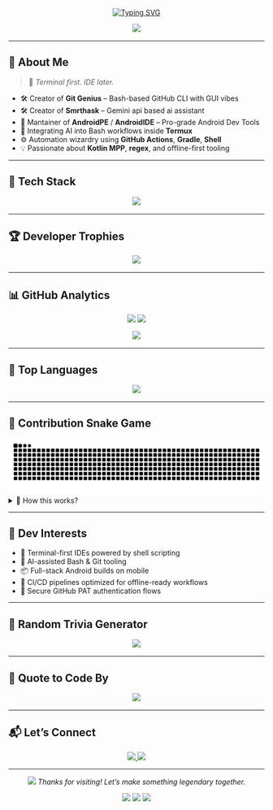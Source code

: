 <!-- PROFILE README START -->

<p align="center">
  <a href="https://github.com/mrajauriya">
    <img src="https://readme-typing-svg.herokuapp.com?font=Fira+Code&weight=700&size=28&pause=1000&center=true&vCenter=true&width=1000&lines=Hi+I'm+Mohan+Sharma+🚀;Engineer+%7C+Terminal+Wizard+🚀;Building+CLI+Magic+with+Bash+%26+Kotlin+🤖;Open+Source+Believer+❤️+and+Android+Poweruser" alt="Typing SVG" />
  </a>
</p>

<p align="center">
  <img src="https://capsule-render.vercel.app/api?type=waving&color=gradient&height=200&section=header&text=Mohan%20Sharma%20🚀&fontSize=40&fontAlignY=35&desc=CLI%20Dev%20%7C%20Android%20Engineer%20%7C%20OSS%20Automator&descAlignY=55&animation=twinkling" />
</p>

---

## 🌟 About Me

> 🎯 *Terminal first. IDE later.*

- 🛠️ Creator of **Git Genius** – Bash-based GitHub CLI with GUI vibes
- 🛠️ Creator of **Smrthask** – Gemini api based ai assistant  
- 📱 Mantainer of **AndroidPE** / **AndroidIDE** – Pro-grade Android Dev Tools  
- 🤖 Integrating AI into Bash workflows inside **Termux**  
- ⚙️ Automation wizardry using **GitHub Actions**, **Gradle**, **Shell**  
- 💡 Passionate about **Kotlin MPP**, **regex**, and offline-first tooling

---

## 🧰 Tech Stack

<p align="center">
  <img src="https://skillicons.dev/icons?i=bash,kotlin,java,androidstudio,linux,git,github,figma,gradle,vim,markdown,regex,githubactions,neovim" />
</p>

---

## 🏆 Developer Trophies

<p align="center">
  <img src="https://github-profile-trophy.vercel.app/?username=moHaN-ShaArmA&theme=radical&no-frame=true&no-bg=true&margin-w=8&title=Commits,Stars,Followers,Repositories,PullRequest,Issues" />
</p>

---

## 📊 GitHub Analytics

<p align="center">
  <img src="https://github-readme-stats.vercel.app/api?username=mrajauriya&show_icons=true&theme=tokyonight&count_private=true&hide_border=true" width="47%" />
  <img src="https://streak-stats.demolab.com/?user=mrajauriya&theme=tokyonight&hide_border=true" width="47%" />
</p>

<p align="center">
  <img src="https://github-readme-activity-graph.vercel.app/graph?username=mrajauriya &theme=tokyo-night&hide_border=true" />
</p>

---

## 🧰 Top Languages

<p align="center">
  <img src="https://github-readme-stats.vercel.app/api/top-langs/?username=mrajauriya&layout=compact&theme=tokyonight&hide_border=true" />
</p>

---

## 🐍 Contribution Snake Game

<div align="center">
  <img src="https://raw.githubusercontent.com/moHaN-ShaArmA/moHaN-ShaArmA/output/github-contribution-grid-snake.svg" alt="snake game" />
</div>

<details>
  <summary>🧪 How this works?</summary>

  This animation is generated via GitHub Actions.  
  It turns your commit history into a snake game-like animation.  
  Want one? Follow: https://github.com/Platane/snk

</details>

---

## 🎯 Dev Interests

- 🔧 Terminal-first IDEs powered by shell scripting  
- 🧠 AI-assisted Bash & Git tooling  
- 📦 Full-stack Android builds on mobile  
- 🚀 CI/CD pipelines optimized for offline-ready workflows  
- 🔐 Secure GitHub PAT authentication flows

---

## 🤖 Random Trivia Generator

<p align="center">
  <img src="https://readme-typing-svg.demolab.com?font=Fira+Code&weight=500&size=20&pause=2000&color=00F5FF&center=true&vCenter=true&width=700&lines=Why+do+Java+developers+wear+glasses%3F+Because+they+don't+C%23.;I'm+not+lazy%2C+I'm+on+energy+saving+mode.;In+a+world+of+classes%2C+be+an+interface.;Bash+like+nobody's+watching." />
</p>

---

## 💬 Quote to Code By

<p align="center">
  <img src="https://readme-typing-svg.demolab.com?font=Fira+Code&weight=700&size=24&pause=2000&color=00F5FF&center=true&vCenter=true&width=600&lines=%22Code+like+a+human.%22;Automate+like+a+machine.;Share+like+an+open-sourcer." />
</p>

---

## 📬 Let’s Connect

<p align="center">
  <a href="https://instagram.com/mohan_rajauriya" target="_blank">
    <img src="https://img.shields.io/badge/@mohan_rajauriya-E4405F?style=for-the-badge&logo=instagram&logoColor=white" />
  </a>
  <a href="https://github.com/mrajauriya" target="_blank">
    <img src="https://img.shields.io/badge/GitHub-181717?style=for-the-badge&logo=github&logoColor=white" />
  </a>
</p>

---

<p align="center">
  <img src="https://media.giphy.com/media/hvRJCLFzcasrR4ia7z/giphy.gif" width="40" />
  <em>Thanks for visiting! Let’s make something legendary together.</em>
</p>

<p align="center">
  <img src="https://img.shields.io/badge/CLI4Life-00F5FF?style=flat-square&logo=gnubash&logoColor=white" />
  <img src="https://img.shields.io/badge/AndroidDev-3DDC84?style=flat-square&logo=android&logoColor=white" />
  <img src="https://img.shields.io/badge/OpenSourceAlways-181717?style=flat-square&logo=github&logoColor=white" />
</p>

<!-- PROFILE README END -->
